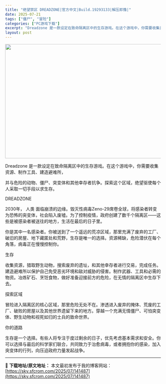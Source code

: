 ```yaml
---
title: "绝望禁区 DREADZONE|官方中文|Build.19293133|解压即撸|"
date: 2025-07-21
tags: ["僵尸", "冒险"]
categories: ["PC游戏下载"]
excerpt: "Dreadzone 是一款设定在致命隔离区中的生存游戏。在这个游戏中，你需要收集资源、制作工具、建造避难所， 并与危险的动物、僵尸、突变体和其他幸存者抗争。探索这个区域，绝望驱使每个人采取一切手段以求生存。 DREADZONE 2030年， 人类 面临崩溃的边缘。毁灭性病毒Zeno-29席卷全球，将&hellip;"
layout: post
---
```


<img class="aligncenter size-full wp-image-141454" src="https://sky.sfcrom.com/wp-content/uploads/2025/07/2025072009131858.webp" alt="" width="660" height="370" />

Dreadzone 是一款设定在致命隔离区中的生存游戏。在这个游戏中，你需要收集资源、制作工具、建造避难所，

并与危险的动物、僵尸、突变体和其他幸存者抗争。探索这个区域，绝望驱使每个人采取一切手段以求生存。

DREADZONE

2030年， 人类 面临崩溃的边缘。毁灭性病毒Zeno-29席卷全球，将感染者转变为恐怖的突变体，社会陷入废墟。为了控制疫情，政府创建了数千个隔离区——这些是被感染者被送往的地方，生活在最后的日子里。

你是其中一名感染者。你被送到了一个遥远的荒凉区域，那里充满了废弃的工厂、破旧的房屋、地下藏匿处和荒野，生存是唯一的选择。资源稀缺，危险潜伏在每个角落，病毒正在慢慢控制你。

生存

收集资源，猎取野生动物，搜索废弃的遗址，和其他幸存者进行交易，完成任务。建造避难所以保护自己免受恶劣环境和敌对威胁的侵害。制作武器、工具和必需的物资。冶炼矿石、烹饪食物，做好准备迎接前方的危险，在无情的隔离区中生存下去。

探索区域

冒险进入隔离区的核心区域，那里危险无处不在。渗透进入废弃的掩体、荒废的工厂、破败的房屋以及其他世界遗留下来的地方。穿越一个充满无情僵尸、可怕突变体、野生动物和视死如归的士兵的致命世界。

你的道路

生存是一个选择。有些人将专注于度过剩余的日子，优先考虑基本需求和安全。你可以选择与最后的科学家们联合，共同致力于治愈病毒，或者拥抱你的感染，加入突变体的行列，向压迫政府力量发起战争。

---
📖 **下载地址/原文地址：** 本文最初发布于我的博客网站：[https://sky.sfcrom.com/2025/07/141487](https://sky.sfcrom.com/2025/07/141487)
